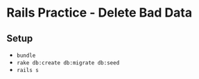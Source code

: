 # Rails Practice - Delete Bad Data

## Setup

* `bundle`
* `rake db:create db:migrate db:seed`
* `rails s`
